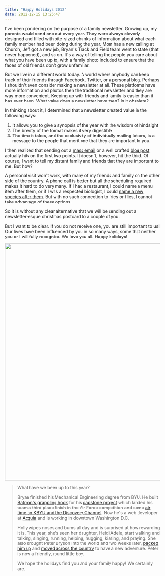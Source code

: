 ```yaml
---
title: "Happy Holidays 2012"
date: 2012-12-15 13:25:47
---
```


I've been pondering on the purpose of a family newsletter. Growing up, my parents would send one out every year. They were always cleverly designed and filled with bite-sized chunks of information about what each family member had been doing during the year. Mom has a new calling at Church, Jeff got a new job, Bryan's Track and Field team went to state (that never happened), and so on. It's a way of telling the people you care about what you have been up to, with a family photo included to ensure that the faces of old friends don't grow unfamiliar.

But we live in a different world today. A world where anybody can keep track of their friends through Facebook, Twitter, or a personal blog. Perhaps I shouldn't even consider making a newsletter at all. These platforms have more information and photos then the traditional newsletter and they are way more convenient. Keeping up with friends and family is easier than it has ever been. What value does a newsletter have then? Is it obsolete?

In thinking about it, I determined that a newsletter created value in the following ways:

1.  It allows you to give a synopsis of the year with the wisdom of hindsight
2.  The brevity of the format makes it very digestible
3.  The time it takes, and the exclusivity of individually mailing letters, is a message to the people that merit one that they are important to you.

I then realized that sending out a [mass email][1] or a well crafted [blog post][2] actually hits on the first two points. It doesn't, however, hit the third. Of course, I want to tell my distant family and friends that they are important to me. But how?

A personal visit won't work, with many of my friends and family on the other side of the country. A phone call is better but all the scheduling required makes it hard to do very many. If I had a restaurant, I could name a menu item after them, or if I was a respected biologist, I could <a href="http://www.bbc.co.uk/news/magazine-18889495" target="_blank" rel="noopener noreferrer" title="10 species named after famous people">name a new species after them</a>. But with no such connection to fries or flies, I cannot take advantage of these options.

So it is without any clear alternative that we will be sending out a newsletter-esque christmas postcard to a couple of you.

But I want to be clear. If you do not receive one, you are still important to us! Our lives have been influenced by you in so many ways, some that neither you or I will fully recognize. We love you all. Happy holidays!

<p style="text-align: center;">
  <img alt="" src="/assets/images/Pop-art_Family.png" style="width: 770px; height: 770px;" title="Family photo with a modern art twist." />
</p>

> What have we been up to this year?
>
> Bryan finished his Mechanical Engineering degree from BYU. He built [Batman's grappling hook][3] for his [capstone project][4] which landed his team a third place finish in the Air Force competition and some [air time on KBYU and the Discovery Channel][5]. Now he's a web developer at <a href="http://www.acquia.com" target="_blank" rel="noopener noreferrer">Acquia</a> and is working in downtown Washington D.C.
>
> Holly wipes noses and bums all day and is surprised at how rewarding it is. This year, she's seen her daughter, Heidi Adele, start walking and talking, singing, running, helping, hugging, kissing, and praying. She also brought Peter Bryson into the world and two weeks later, [packed him up][6] and [moved across the country][7] to have a new adventure. Peter is now a friendly, round little boy.
>
> We hope the holidays find you and your family happy! We certainly are.

 [1]: http://www.bryanbraun.com/2011/02/20/checking-in "This was a mass email I sent to family and friends in early 2011."
 [2]: http://www.bryanbraun.com/2011/12/25/happy-holidays-2011 "Not well crafted, but it was a holiday blog post."
 [3]: http://www.bryanbraun.com/2012/04/08/climbing-walls-batman "Climbing Walls like Batman"
 [4]: http://news.byu.edu/archive12-apr-batmancapstone.aspx
 [5]: http://www.bryanbraun.com/2012/04/30/in-the-press/
 [6]: http://hollybunchkins.blogspot.com/2012/08/peters-next-four-homes.html
 [7]: http://www.bryanbraun.com/2012/08/05/17-states-14-days/ "17 States in 14 Days"
